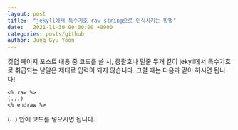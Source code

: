 ```yaml
---
layout: post
title:  "jekyll에서 특수기호 raw string으로 인식시키는 방법"
date:   2021-11-30 00:00:00 +0900
categories: posts/github
author: Jung Gyu Yoon
---
```

깃헙 페이지 포스트 내용 중 코드를 쓸 시, 중괄호나 밑줄 두개 같이 jekyll에서 특수기호로 취급되는 낱말은 제대로 입력이 되지 않습니다. 그럴 때는 다음과 같이 하시면 됩니다!
```
<% raw %>
(...)
<% endraw %>
```

(...) 안에 코드를 넣으시면 됩니다.





